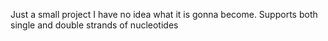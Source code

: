 Just a small project I have no idea what it is gonna become.
Supports both single and double strands of nucleotides
